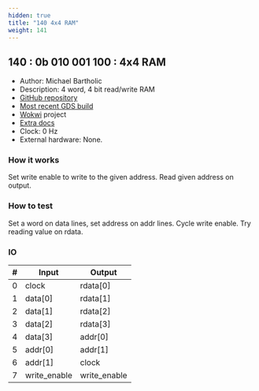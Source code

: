 ```yaml
---
hidden: true
title: "140 4x4 RAM"
weight: 141
---
```


## 140 : 0b 010 001 100 : 4x4 RAM

* Author: Michael Bartholic
* Description: 4 word, 4 bit read/write RAM
* [GitHub repository](https://github.com/theFestest/tt02-4x4-ram)
* [Most recent GDS build](https://github.com/theFestest/tt02-4x4-ram/actions/runs/3603498286)
* [Wokwi](https://wokwi.com/projects/341557831870186068) project
* [Extra docs]()
* Clock: 0 Hz
* External hardware: None.



### How it works

Set write enable to write to the given address. Read given address on output.

### How to test

Set a word on data lines, set address on addr lines. Cycle write enable. Try reading value on rdata.

### IO

| # | Input        | Output       |
|---|--------------|--------------|
| 0 | clock  | rdata[0] |
| 1 | data[0]  | rdata[1] |
| 2 | data[1]  | rdata[2] |
| 3 | data[2]  | rdata[3] |
| 4 | data[3]  | addr[0] |
| 5 | addr[0]  | addr[1] |
| 6 | addr[1]  | clock |
| 7 | write_enable  | write_enable |
